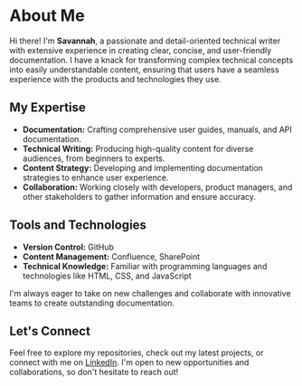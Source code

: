 
  <h1>About Me</h1>
    <p>Hi there! I'm <strong>Savannah</strong>, a passionate and detail-oriented technical writer with extensive experience in creating clear, concise, and user-friendly documentation. I have a knack for transforming complex technical concepts into easily understandable content, ensuring that users have a seamless experience with the products and technologies they use.</p>

   
  <h2>My Expertise</h2>
    <ul>
        <li><strong>Documentation:</strong> Crafting comprehensive user guides, manuals, and API documentation.</li>
        <li><strong>Technical Writing:</strong> Producing high-quality content for diverse audiences, from beginners to experts.</li>
        <li><strong>Content Strategy:</strong> Developing and implementing documentation strategies to enhance user experience.</li>
        <li><strong>Collaboration:</strong> Working closely with developers, product managers, and other stakeholders to gather information and ensure accuracy.</li>
    </ul>

   <h2>Tools and Technologies</h2>
    <ul>
        <li><strong>Version Control:</strong> GitHub </li>
        <li><strong>Content Management:</strong> Confluence, SharePoint</li>
        <li><strong>Technical Knowledge:</strong> Familiar with programming languages and technologies like HTML, CSS, and JavaScript</li>
    </ul>
    
  I'm always eager to take on new challenges and collaborate with innovative teams to create outstanding documentation.</p>

   <h2>Let's Connect</h2>
    <p>Feel free to explore my repositories, check out my latest projects, or connect with me on <a href="(https://www.linkedin.com/in/savannah-wynn/)" target="_blank">LinkedIn</a>. I'm open to new opportunities and collaborations, so don't hesitate to reach out!</p>
</body>
</html>
